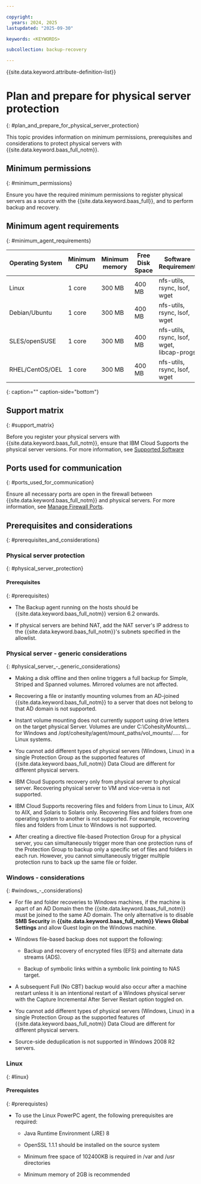 ```yaml
---

copyright:
  years: 2024, 2025
lastupdated: "2025-09-30"

keywords: <KEYWORDS>

subcollection: backup-recovery

---
```


{{site.data.keyword.attribute-definition-list}}

# Plan and prepare for physical server protection
{: #plan_and_prepare_for_physical_server_protection}

This topic provides information on minimum permissions, prerequisites and considerations to protect physical servers with {{site.data.keyword.baas_full_notm}}.

## Minimum permissions
{: #minimum_permissions}

Ensure you have the required minimum permissions to register physical servers as a source with the {{site.data.keyword.baas_full}}, and to perform backup and recovery.

## Minimum agent requirements
{: #minimum_agent_requirements}

| Operating System | Minimum CPU | Minimum memory | Free Disk Space | Software Requirement |
| --- | --- | --- | --- | --- |
| Linux | 1 core | 300 MB | 400 MB | nfs-utils, rsync, lsof, wget |
| Debian/Ubuntu | 1 core | 300 MB | 400 MB | nfs-utils, rsync, lsof, wget |
| SLES/openSUSE | 1 core | 300 MB | 400 MB | nfs-utils, rsync, lsof, wget, libcap-progs |
| RHEL/CentOS/OEL | 1 core | 300 MB | 400 MB | nfs-utils, rsync, lsof, wget |
{: caption="" caption-side="bottom"}

## Support matrix
{: #support_matrix}

Before you register your physical servers with {{site.data.keyword.baas_full_notm}}, ensure that IBM Cloud Supports the physical server versions. For more information, see [Supported Software](/docs/backup-recovery?topic=backup-recovery-supported_software)

## Ports used for communication
{: #ports_used_for_communication}

Ensure all necessary ports are open in the firewall between {{site.data.keyword.baas_full_notm}} and physical servers. For more information, see [Manage Firewall Ports](/docs/backup-recovery?topic=backup-recovery-deploy_data_source_connector#port_requirements).

## Prerequisites and considerations
{: #prerequisites_and_considerations}

### Physical server protection
{: #physical_server_protection}

#### Prerequisites
{: #prerequisites}

*   The Backup agent running on the hosts should be {{site.data.keyword.baas_full_notm}} version 6.2 onwards.

*   If physical servers are behind NAT, add the NAT server's IP address to the {{site.data.keyword.baas_full_notm}}'s subnets specified in the allowlist.


### Physical server - generic considerations
{: #physical_server_-_generic_considerations}

*   Making a disk offline and then online triggers a full backup for Simple, Striped and Spanned volumes. Mirrored volumes are not affected.

*   Recovering a file or instantly mounting volumes from an AD-joined {{site.data.keyword.baas_full_notm}} to a server that does not belong to that AD domain is not supported.

*   Instant volume mounting does not currently support using drive letters on the target physical Server. Volumes are under C:\\CohesityMounts\\... for Windows and /opt/cohesity/agent/mount\_paths/vol\_mounts/….. for Linux systems.

*   You cannot add different types of physical servers (Windows, Linux) in a single Protection Group as the supported features of {{site.data.keyword.baas_full_notm}} Data Cloud are different for different physical servers.

*   IBM Cloud Supports recovery only from physical server to physical server. Recovering physical server to VM and vice-versa is not supported.

*   IBM Cloud Supports recovering files and folders from Linux to Linux, AIX to AIX, and Solaris to Solaris only. Recovering files and folders from one operating system to another is not supported. For example, recovering files and folders from Linux to Windows is not supported.

*   After creating a directive file-based Protection Group for a physical server, you can simultaneously trigger more than one protection runs of the Protection Group to backup only a specific set of files and folders in each run. However, you cannot simultaneously trigger multiple protection runs to back up the same file or folder.


### Windows - considerations
{: #windows_-_considerations}

*   For file and folder recoveries to Windows machines, if the machine is apart of an AD Domain then the {{site.data.keyword.baas_full_notm}} must be joined to the same AD domain. The only alternative is to disable **SMB Security** in **{{site.data.keyword.baas_full_notm}} Views Global Settings** and allow Guest login on the Windows machine.

*   Windows file-based backup does not support the following:

    *   Backup and recovery of encrypted files (EFS) and alternate data streams (ADS).

    *   Backup of symbolic links within a symbolic link pointing to NAS target.

*   A subsequent Full (No CBT) backup would also occur after a machine restart unless it is an intentional restart of a Windows physical server with the Capture Incremental After Server Restart option toggled on.

*   You cannot add different types of physical servers (Windows, Linux) in a single Protection Group as the supported features of {{site.data.keyword.baas_full_notm}} Data Cloud are different for different physical servers.
*   Source-side deduplication is not supported in Windows 2008 R2 servers.


### Linux
{: #linux}

#### Prerequistes
{: #prerequistes}

*   To use the Linux PowerPC agent, the following prerequisites are required:

    *   Java Runtime Environment (JRE) 8

    *   OpenSSL 1.1.1 should be installed on the source system

    *   Minimum free space of 102400KB is required in /var and /usr directories

    *   Minimum memory of 2GB is recommended
